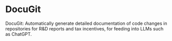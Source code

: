 # DocuGit
DocuGit: Automatically generate detailed documentation of code changes in repositories for R&amp;D reports and tax incentives, for feeding into LLMs such as ChatGPT.
